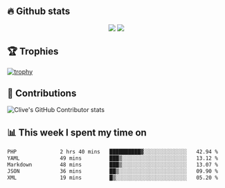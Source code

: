 ## &#128293; Github stats

<!-- GitHub Readme Streak Stats - https://github.com/DenverCoder1/github-readme-streak-stats -->
<p align="center">

<picture>
  <source 
    srcset="https://github-readme-stats.vercel.app/api?username=clivewalkden&count_private=true&show_icons=true&theme=darcula"
    media="(prefers-color-scheme: dark)"
  />
  <source
    srcset="https://github-readme-stats.vercel.app/api?username=clivewalkden&count_private=true&show_icons=true&theme=calm"
    media="(prefers-color-scheme: light), (prefers-color-scheme: no-preference)"
  />
  <img src="https://github-readme-stats.vercel.app/api?username=clivewalkden&count_private=true&show_icons=true&theme=darcula" />
</picture>

<a href="https://git.io/streak-stats" target="_blank">
  <img src="http://github-readme-streak-stats.herokuapp.com?user=clivewalkden&theme=darcula&date_format=j%20M%5B%20Y%5D" />
</a>

</p>

## &#127942; Trophies
[![trophy](https://github-profile-trophy.vercel.app/?username=clivewalkden&theme=onedark)](https://github.com/clivewalkden/github-profile-trophy)

## &#129309; Contributions
![Clive's GitHub Contributor stats](https://github-contributor-stats.vercel.app/api?username=clivewalkden)

## &#128202; This week I spent my time on
<!--START_SECTION:waka-->

```txt
PHP              2 hrs 40 mins   ██████████▓░░░░░░░░░░░░░░   42.94 %
YAML             49 mins         ███▒░░░░░░░░░░░░░░░░░░░░░   13.12 %
Markdown         48 mins         ███▒░░░░░░░░░░░░░░░░░░░░░   13.07 %
JSON             36 mins         ██▒░░░░░░░░░░░░░░░░░░░░░░   09.90 %
XML              19 mins         █▒░░░░░░░░░░░░░░░░░░░░░░░   05.20 %
```

<!--END_SECTION:waka-->
